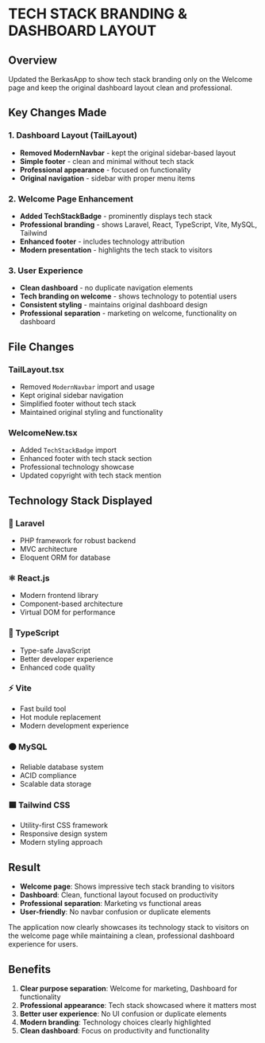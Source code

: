 # TECH STACK BRANDING & DASHBOARD LAYOUT

## Overview

Updated the BerkasApp to show tech stack branding only on the Welcome page and keep the original dashboard layout clean and professional.

## Key Changes Made

### 1. Dashboard Layout (TailLayout)

- **Removed ModernNavbar** - kept the original sidebar-based layout
- **Simple footer** - clean and minimal without tech stack
- **Professional appearance** - focused on functionality
- **Original navigation** - sidebar with proper menu items

### 2. Welcome Page Enhancement

- **Added TechStackBadge** - prominently displays tech stack
- **Professional branding** - shows Laravel, React, TypeScript, Vite, MySQL, Tailwind
- **Enhanced footer** - includes technology attribution
- **Modern presentation** - highlights the tech stack to visitors

### 3. User Experience

- **Clean dashboard** - no duplicate navigation elements
- **Tech branding on welcome** - shows technology to potential users
- **Consistent styling** - maintains original dashboard design
- **Professional separation** - marketing on welcome, functionality on dashboard

## File Changes

### TailLayout.tsx

- Removed `ModernNavbar` import and usage
- Kept original sidebar navigation
- Simplified footer without tech stack
- Maintained original styling and functionality

### WelcomeNew.tsx

- Added `TechStackBadge` import
- Enhanced footer with tech stack section
- Professional technology showcase
- Updated copyright with tech stack mention

## Technology Stack Displayed

### 🔴 Laravel

- PHP framework for robust backend
- MVC architecture
- Eloquent ORM for database

### ⚛️ React.js

- Modern frontend library
- Component-based architecture
- Virtual DOM for performance

### 🔵 TypeScript

- Type-safe JavaScript
- Better developer experience
- Enhanced code quality

### ⚡ Vite

- Fast build tool
- Hot module replacement
- Modern development experience

### 🟠 MySQL

- Reliable database system
- ACID compliance
- Scalable data storage

### 🟦 Tailwind CSS

- Utility-first CSS framework
- Responsive design system
- Modern styling approach

## Result

- **Welcome page**: Shows impressive tech stack branding to visitors
- **Dashboard**: Clean, functional layout focused on productivity
- **Professional separation**: Marketing vs functional areas
- **User-friendly**: No navbar confusion or duplicate elements

The application now clearly showcases its technology stack to visitors on the welcome page while maintaining a clean, professional dashboard experience for users.

## Benefits

1. **Clear purpose separation**: Welcome for marketing, Dashboard for functionality
2. **Professional appearance**: Tech stack showcased where it matters most
3. **Better user experience**: No UI confusion or duplicate elements
4. **Modern branding**: Technology choices clearly highlighted
5. **Clean dashboard**: Focus on productivity and functionality
